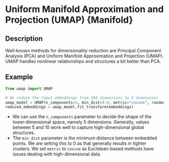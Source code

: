 # Uniform Manifold Approximation and Projection (UMAP) {Manifold}

## Description

Well-known methods for dimensionality reduction are Principal Component Analysis (PCA) and Uniform Manifold Approximation and Projection (UMAP). UMAP handles nonlinear relationships and structures a bit better than PCA.

## Example

```python
from umap import UMAP

# We reduce the input embeddings from 384 dimensions to 5 dimensions
umap_model = UMAP(n_components=5, min_dist=0.0, metric="cosine", random_state=42)
reduced_embeddings = umap_model.fit_transform(embeddings)
```

- We can use the `n_components` parameter to decide the shape of the lower-dimensional space, namely 5 dimensions. Generally, values between 5 and 10 work well to capture high-dimensional global structures.
- The `min_dist` parameter is the minimum distance between embedded points. We are setting this to 0 as that generally results in tighter clusters. We set `metric` to `cosine` as Euclidean-based methods have issues dealing with high-dimensional data.
